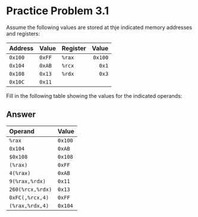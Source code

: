 # Practice Problem 3.1

Assume the following values are stored at thje indicated memory addresses and registers:

| Address | Value  | Register | Value   |
| :--     | :--    | :--      | --:     |
| `0x100` | `0xFF` | `%rax`   | `0x100` |
| `0x104` | `0xAB` | `%rcx`   | `0x1`   |
| `0x108` | `0x13` | `%rdx`   | `0x3`   |
| `0x10C` | `0x11` |          |         |

Fill in the following table showing the values for the indicated operands:

## Answer

| Operand          | Value   |
| :--              | :--     |
| `%rax`           | `0x100` |
| `0x104`          | `0xAB`  |
| `$0x108`         | `0x108` |
| `(%rax)`         | `0xFF`  |
| `4(%rax)`        | `0xAB`  |
| `9(%rax,%rdx)`   | `0x11`  |
| `260(%rcx,%rdx)` | `0x13`  |
| `0xFC(,%rcx,4)`  | `0xFF`  |
| `(%rax,%rdx,4)`  | `0x104` |

